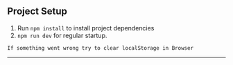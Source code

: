 ## Project Setup

1. Run `npm install` to install project dependencies
2. `npm run dev` for regular startup.

``If something went wrong try to clear localStorage in Browser``

---
